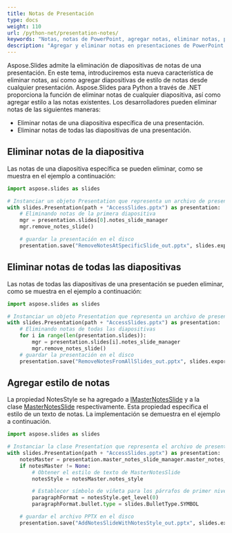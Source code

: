 ```yaml
---
title: Notas de Presentación
type: docs
weight: 110
url: /python-net/presentation-notes/
keywords: "Notas, notas de PowerPoint, agregar notas, eliminar notas, presentación de PowerPoint, Python, Aspose.Slides para Python a través de .NET"
description: "Agregar y eliminar notas en presentaciones de PowerPoint en Python"
---
```




Aspose.Slides admite la eliminación de diapositivas de notas de una presentación. En este tema, introduciremos esta nueva característica de eliminar notas, así como agregar diapositivas de estilo de notas desde cualquier presentación. Aspose.Slides para Python a través de .NET proporciona la función de eliminar notas de cualquier diapositiva, así como agregar estilo a las notas existentes. Los desarrolladores pueden eliminar notas de las siguientes maneras:

- Eliminar notas de una diapositiva específica de una presentación.
- Eliminar notas de todas las diapositivas de una presentación.
## **Eliminar notas de la diapositiva**
Las notas de una diapositiva específica se pueden eliminar, como se muestra en el ejemplo a continuación:

```py
import aspose.slides as slides

# Instanciar un objeto Presentation que representa un archivo de presentación 
with slides.Presentation(path + "AccessSlides.pptx") as presentation:
    # Eliminando notas de la primera diapositiva
    mgr = presentation.slides[0].notes_slide_manager
    mgr.remove_notes_slide()

    # guardar la presentación en el disco
    presentation.save("RemoveNotesAtSpecificSlide_out.pptx", slides.export.SaveFormat.PPTX)
```


## **Eliminar notas de todas las diapositivas**
Las notas de todas las diapositivas de una presentación se pueden eliminar, como se muestra en el ejemplo a continuación:

```py
import aspose.slides as slides

# Instanciar un objeto Presentation que representa un archivo de presentación 
with slides.Presentation(path + "AccessSlides.pptx") as presentation:
    # Eliminando notas de todas las diapositivas
    for i in range(len(presentation.slides)):
        mgr = presentation.slides[i].notes_slide_manager
        mgr.remove_notes_slide()
    # guardar la presentación en el disco
    presentation.save("RemoveNotesFromAllSlides_out.pptx", slides.export.SaveFormat.PPTX)
```


## **Agregar estilo de notas**
La propiedad NotesStyle se ha agregado a [IMasterNotesSlide](https://reference.aspose.com/slides/python-net/aspose.slides/imasternotesslide/) y a la clase [MasterNotesSlide](https://reference.aspose.com/slides/python-net/aspose.slides/masternotesslide/) respectivamente. Esta propiedad especifica el estilo de un texto de notas. La implementación se demuestra en el ejemplo a continuación.

```py
import aspose.slides as slides

# Instanciar la clase Presentation que representa el archivo de presentación
with slides.Presentation(path + "AccessSlides.pptx") as presentation:
    notesMaster = presentation.master_notes_slide_manager.master_notes_slide
    if notesMaster != None:
        # Obtener el estilo de texto de MasterNotesSlide
        notesStyle = notesMaster.notes_style

        # Establecer símbolo de viñeta para los párrafos de primer nivel
        paragraphFormat = notesStyle.get_level(0)
        paragraphFormat.bullet.type = slides.BulletType.SYMBOL

    # guardar el archivo PPTX en el disco
    presentation.save("AddNotesSlideWithNotesStyle_out.pptx", slides.export.SaveFormat.PPTX)
```